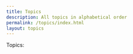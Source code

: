 ```yaml
---
title: Topics
description: All topics in alphabetical order
permalink: /topics/index.html
layout: topics
---
```


Topics:

